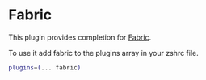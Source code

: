 # Fabric

This plugin provides completion for [Fabric](http://www.fabfile.org/).

To use it add fabric to the plugins array in your zshrc file.

```bash
plugins=(... fabric)
```
